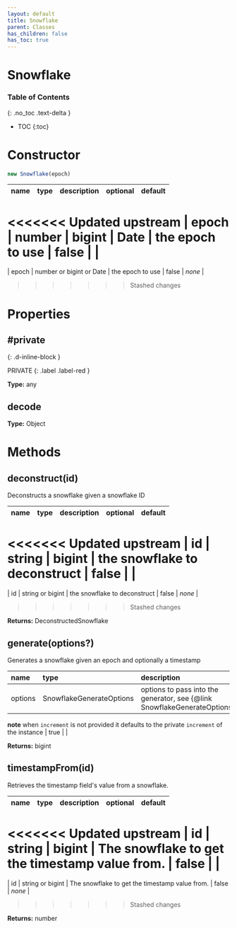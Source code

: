```yaml
---
layout: default
title: Snowflake
parent: Classes
has_children: false
has_toc: true
---
```


# Snowflake
### Table of Contents
{: .no_toc .text-delta }

- TOC
{:toc}
# Constructor
```js
new Snowflake(epoch)
```

| name | type | description | optional | default |
|:-----|:-----|:------------|:---------|:--------|
<<<<<<< Updated upstream
| epoch | number | bigint | Date | the epoch to use
 | false |  |
=======
| epoch | number or bigint or Date | the epoch to use
 | false | *none* |
>>>>>>> Stashed changes

# Properties
## #private
{: .d-inline-block }

PRIVATE
{: .label .label-red }

**Type:** any

## decode
**Type:** Object

# Methods
## deconstruct(id)
Deconstructs a snowflake given a snowflake ID

| name | type | description | optional | default |
|:-----|:-----|:------------|:---------|:--------|
<<<<<<< Updated upstream
| id | string | bigint | the snowflake to deconstruct | false |  |
=======
| id | string or bigint | the snowflake to deconstruct | false | *none* |
>>>>>>> Stashed changes

**Returns:** DeconstructedSnowflake

## generate(options?)
Generates a snowflake given an epoch and optionally a timestamp

| name | type | description | optional | default |
|:-----|:-----|:------------|:---------|:--------|
| options | SnowflakeGenerateOptions | options to pass into the generator, see {@link SnowflakeGenerateOptions}

**note** when `increment` is not provided it defaults to the private `increment` of the instance | true |  |

**Returns:** bigint

## timestampFrom(id)
Retrieves the timestamp field's value from a snowflake.

| name | type | description | optional | default |
|:-----|:-----|:------------|:---------|:--------|
<<<<<<< Updated upstream
| id | string | bigint | The snowflake to get the timestamp value from. | false |  |
=======
| id | string or bigint | The snowflake to get the timestamp value from. | false | *none* |
>>>>>>> Stashed changes

**Returns:** number

